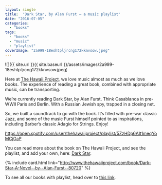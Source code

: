 ```yaml
---
layout: single
title:  "Dark Star, by Alan Furst — a music playlist"
date: "2016-07-05"
categories: 
  - "books"
tags: 
  - "books"
  - "music"
  - "playlist"
coverImage: "2a999-18eshtpljrcng172kknvsow.jpeg"
---
```


![]({{ site.url }}{{ site.baseurl }}/assets/images/2a999-18eshtpljrcng172kknvsow.jpeg)

Here at [The Hawaii Project](http://www.thehawaiiproject.com), we love music almost as much as we love books. The experience of reading a great book, combined with appropriate music, can be transporting.

We’re currently reading Dark Star, by Alan Furst. Think Casablanca in pre-WWII Paris and Berlin. With a Russian Jewish spy, trapped in a closing net.

So, we built a soundtrack to go with the book. It’s filled with pre-war classic Jazz, and some of the music Furst himself pointed to as inspirations, including Barber’s classic Adagio for Strings. Enjoy!

https://open.spotify.com/user/thehawaiiproject/playlist/5ZzHDp6AIt1meqYoMCjOaP

You can read more about the book on The Hawaii Project, and see the playlist, and add your own, here: [Dark Star](http://www.thehawaiiproject.com/book/Dark-Star-A-Novel--by--Alan-Furst--80720).

{% include card.html link="http://www.thehawaiiproject.com/book/Dark-Star-A-Novel--by--Alan-Furst--80720" %}

To see all our books with playlist, head over to [this link](http://www.thehawaiiproject.com/channel/best--book-music-playlists--books).
